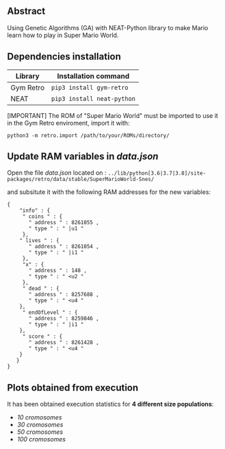 ## Abstract
Using Genetic Algorithms (GA) with  NEAT-Python library to make Mario learn how to play in Super Mario World.

## Dependencies installation
 | Library | Installation command |
 | ---- | ---- |
 |Gym Retro | ```pip3 install gym-retro``` |
 |NEAT     | ```pip3 install neat-python``` |

[IMPORTANT] The ROM of "Super Mario World" must be imported to use it in the Gym Retro enviroment, import it with:

```python3 -m retro.import /path/to/your/ROMs/directory/```

## Update RAM variables in *data.json*
Open the file *data.json* located on :
```../lib/python[3.6|3.7|3.8]/site-packages/retro/data/stable/SuperMarioWorld-Snes/```

and subsitute it with the following RAM addresses for the new variables:
```
{
    "info" : {
     " coins " : {
       " address " : 8261055 ,
       " type " : " |u1 "
     },
    " lives " : {
       " address " : 8261054 ,
       " type " : " |i1 "
     },
     "x" : {
       " address " : 148 ,
       " type " : " <u2 "
     },
     " dead " : {
       " address " : 8257688 ,
       " type " : " <u4 "
    },
     " endOfLevel " : {
       " address " : 8259846 ,
       " type " : " |i1 "
    },
     " score " : {
       " address " : 8261428 ,
       " type " : " <u4 "
    }
   }
}
```


## Plots obtained from execution
It has been obtained execution statistics for **4 different size populations**:

 - *10 cromosomes*
 - *30 cromosomes*
 - *50 cromosomes*
 - *100 cromosomes*
